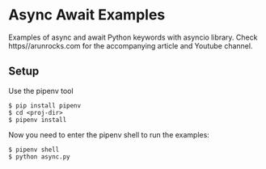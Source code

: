 # Async Await Examples

Examples of async and await Python keywords with asyncio library. Check https//arunrocks.com for the accompanying article and Youtube channel.

## Setup

Use the pipenv tool

``` shellsession
$ pip install pipenv
$ cd <proj-dir>
$ pipenv install
```

Now you need to enter the pipenv shell to run the examples:

``` shellsession
$ pipenv shell
$ python async.py
```
